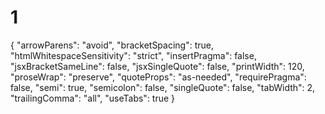 # 1

{
"arrowParens": "avoid",
"bracketSpacing": true,
"htmlWhitespaceSensitivity": "strict",
"insertPragma": false,
"jsxBracketSameLine": false,
"jsxSingleQuote": false,
"printWidth": 120,
"proseWrap": "preserve",
"quoteProps": "as-needed",
"requirePragma": false,
"semi": true,
"semicolon": false,
"singleQuote": false,
"tabWidth": 2,
"trailingComma": "all",
"useTabs": true
}
